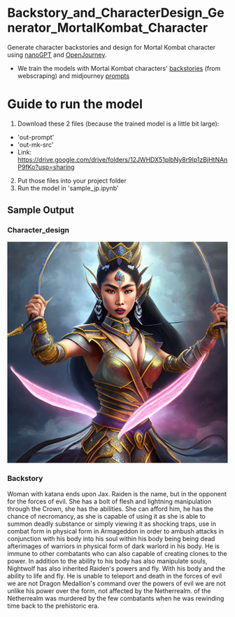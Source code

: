 # Backstory_and_CharacterDesign_Generator_MortalKombat_Character
Generate character backstories and design for Mortal Kombat character using [nanoGPT](https://github.com/karpathy/nanoGPT#install) and [OpenJourney](https://huggingface.co/prompthero/openjourney).
- We train the models with Mortal Kombat characters' [backstories](https://github.com/TasnimSyamim/backstories_generator_mk/blob/main/data/mk/MK_characterdata.csv) (from webscraping) and midjourney [prompts](https://www.kaggle.com/datasets/iraklip/modjourney-v51-cleaned-data)


# Guide to run the model

1. Download these 2 files (because the trained model is a little bit large):
  - 'out-prompt'
  - 'out-mk-src'
  - Link: https://drive.google.com/drive/folders/12JWHDX51plbNy8r9Ip1zBjHtNAnP9fKo?usp=sharing
2. Put those files into your project folder
3. Run the model in 'sample_jp.ipynb'


## Sample Output

### Character_design

![A woman with katana](https://github.com/TasnimSyamim/backstories_generator_mk/blob/main/output/mk1.png)

### Backstory

Woman with katana ends upon Jax. 
Raiden is the name, but in the opponent for the forces of evil. She has a bolt of flesh and lightning manipulation through the Crown, she has the abilities. She can afford him, he has the chance of necromancy, as she is capable of using it as she is able to summon deadly substance or simply viewing it as shocking traps, use in combat form in physical form in Armageddon in order to ambush attacks in conjunction with his body into his soul within his body being being dead afterimages of warriors in physical form of dark warlord in his body. He is immune to other combatants who can also capable of creating clones to the power. In addition to the ability to his body has also manipulate souls, Nightwolf has also inherited Raiden's powers and fly. With his body and the ability to life and fly. He is unable to teleport and death in the forces of evil we are not Dragon Medallion's command over the powers of evil we are not unlike his power over the form, not affected by the Netherrealm. of the Netherrealm was murdered by the few combatants when he was rewinding time back to the prehistoric era. 
